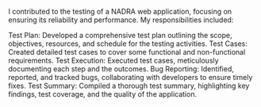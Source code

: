 I contributed to the testing of a NADRA web application, focusing on ensuring its reliability and performance. My responsibilities included:

Test Plan: Developed a comprehensive test plan outlining the scope, objectives, resources, and schedule for the testing activities.
Test Cases: Created detailed test cases to cover some functional and non-functional requirements.
Test Execution: Executed test cases, meticulously documenting each step and the outcomes.
Bug Reporting: Identified, reported, and tracked bugs, collaborating with developers to ensure timely fixes.
Test Summary: Compiled a thorough test summary, highlighting key findings, test coverage, and the quality of the application.

